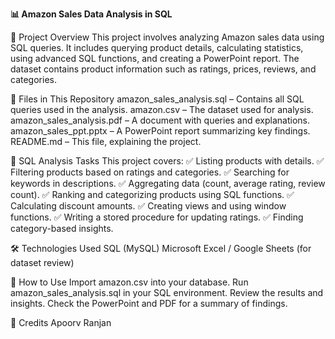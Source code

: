 **📊 Amazon Sales Data Analysis in SQL**


📌 Project Overview
This project involves analyzing Amazon sales data using SQL queries. It includes querying product details, calculating statistics, using advanced SQL functions, and creating a PowerPoint report. The dataset contains product information such as ratings, prices, reviews, and categories.

📂 Files in This Repository
amazon_sales_analysis.sql – Contains all SQL queries used in the analysis.
amazon.csv – The dataset used for analysis.
amazon_sales_analysis.pdf – A document with queries and explanations.
amazon_sales_ppt.pptx – A PowerPoint report summarizing key findings.
README.md – This file, explaining the project.


📜 SQL Analysis Tasks
This project covers:
✅ Listing products with details.
✅ Filtering products based on ratings and categories.
✅ Searching for keywords in descriptions.
✅ Aggregating data (count, average rating, review count).
✅ Ranking and categorizing products using SQL functions.
✅ Calculating discount amounts.
✅ Creating views and using window functions.
✅ Writing a stored procedure for updating ratings.
✅ Finding category-based insights.

🛠️ Technologies Used
SQL (MySQL)
Microsoft Excel / Google Sheets (for dataset review)


📌 How to Use
Import amazon.csv into your database.
Run amazon_sales_analysis.sql in your SQL environment.
Review the results and insights.
Check the PowerPoint and PDF for a summary of findings.


🌟 Credits
Apoorv Ranjan
